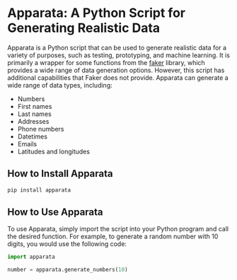 # Apparata: A Python Script for Generating Realistic Data

Apparata is a Python script that can be used to generate realistic data for a variety of purposes, such as testing, prototyping, and machine learning. It is primarily a wrapper for some functions from the [faker](https://faker.readthedocs.io/en/master/) library, which provides a wide range of data generation options. However, this script has additional capabilities that Faker does not provide. Apparata can generate a wide range of data types, including:

* Numbers
* First names
* Last names
* Addresses
* Phone numbers
* Datetimes
* Emails
* Latitudes and longitudes

## How to Install Apparata
```bash
pip install apparata
```

## How to Use Apparata

To use Apparata, simply import the script into your Python program and call the desired function. For example, to generate a random number with 10 digits, you would use the following code:

```python
import apparata

number = apparata.generate_numbers(10)
```
